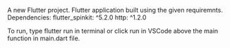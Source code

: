 A new Flutter project.
Flutter application built using the given requiremnts.
Dependencies:
flutter_spinkit: ^5.2.0
http: ^1.2.0

To run, type flutter run in terminal or click run in VSCode above the main function in main.dart file.
